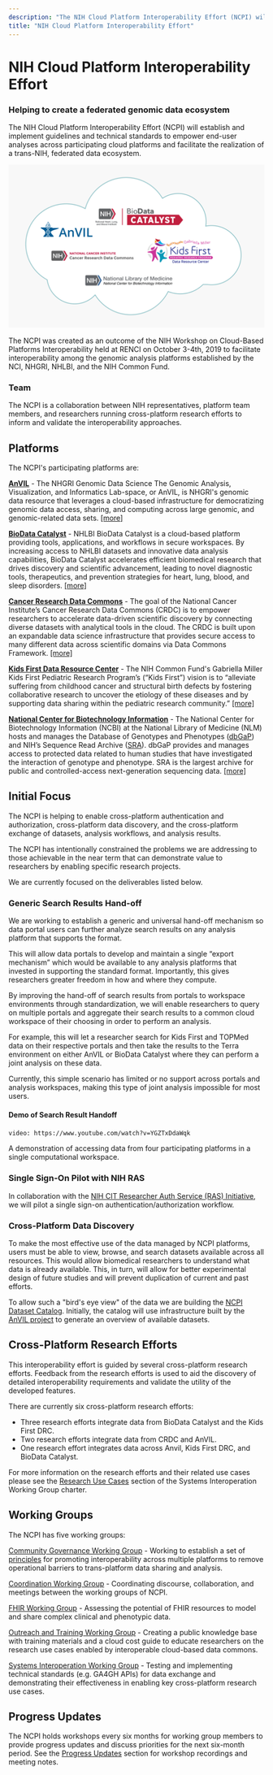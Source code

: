 ```yaml
---
description: "The NIH Cloud Platform Interoperability Effort (NCPI) will establish and implement guidelines and technical standards to empower end-user analyses across participating platforms and facilitate the realization of a trans-NIH, federated data ecosystem."
title: "NIH Cloud Platform Interoperability Effort"
---
```


# NIH Cloud Platform Interoperability Effort

### Helping to create a federated genomic data ecosystem

<hero>The NIH Cloud Platform Interoperability Effort (NCPI) will establish and implement guidelines and technical standards to empower end-user analyses across participating cloud platforms and facilitate the realization of a trans-NIH, federated data ecosystem.</hero>

![HERO](./_images/ncpi-cloud-ncbi-2.png)

The NCPI was created as an outcome of the NIH Workshop on Cloud-Based Platforms Interoperability held at RENCI on October 3-4th, 2019 to facilitate interoperability among the genomic analysis platforms established by the NCI, NHGRI, NHLBI, and the NIH Common Fund.

### Team

The NCPI is a collaboration between NIH representatives, platform team members, and researchers running cross-platform research efforts to inform and validate the interoperability approaches.


## Platforms

The NCPI's participating platforms are:

[**AnVIL**](/) - The NHGRI Genomic Data Science The Genomic Analysis, Visualization, and Informatics Lab-space, or AnVIL, is NHGRI's genomic data resource that leverages a cloud-based infrastructure for democratizing genomic data access, sharing, and computing across large genomic, and genomic-related data sets. [[more]](/ncpi/platforms#nhgri-anvil)

[**BioData Catalyst**](https://biodatacatalyst.nhlbi.nih.gov/) - NHLBI BioData Catalyst is a cloud-based platform providing tools, applications, and workflows in secure workspaces. By increasing access to NHLBI datasets and innovative data analysis capabilities, BioData Catalyst accelerates efficient biomedical research that drives discovery and scientific advancement, leading to novel diagnostic tools, therapeutics, and prevention strategies for heart, lung, blood, and sleep disorders. [[more]](/ncpi/platforms#nhlbi-biodata-catalyst)

[**Cancer Research Data Commons**](https://datacommons.cancer.gov/) - The goal of the National Cancer Institute’s Cancer Research Data Commons (CRDC) is to empower researchers to accelerate data-driven scientific discovery by connecting diverse datasets with analytical tools in the cloud. The CRDC is built upon an expandable data science infrastructure that provides secure access to many different data across scientific domains via Data Commons Framework. [[more]](/ncpi/platforms#nci-cancer-research-data-commons-crdc)

[**Kids First Data Resource Center**](https://kidsfirstdrc.org/) - The NIH Common Fund's Gabriella Miller Kids First Pediatric Research Program’s (“Kids First”) vision is to “alleviate suffering from childhood cancer and structural birth defects by fostering collaborative research to uncover the etiology of these diseases and by supporting data sharing within the pediatric research community.” [[more]](/ncpi/platforms#nih-common-fund---kids-first-data-resource-center)


[**National Center for Biotechnology Information**](https://www.ncbi.nlm.nih.gov/) - The National Center for Biotechnology Information (NCBI) at the National Library of Medicine (NLM) hosts and manages the Database of Genotypes and Phenotypes ([dbGaP](https://www.ncbi.nlm.nih.gov/gap/)) and NIH’s Sequence Read Archive ([SRA](https://www.ncbi.nlm.nih.gov/sra/)). dbGaP provides and manages access to protected data related to human studies that have investigated the interaction of genotype and phenotype. SRA is the largest archive for public and controlled-access next-generation sequencing data. [[more]](/ncpi/platforms#national-center-for-biotechnology-information-ncbi-at-the-national-library-of-medicine-nlm)



## Initial Focus

<hero>The NCPI is helping to enable cross-platform authentication and authorization, cross-platform data discovery, and the cross-platform exchange of datasets, analysis workflows, and analysis results.</hero>

The NCPI has intentionally constrained the problems we are addressing to those achievable in the near term that can demonstrate value to researchers by enabling specific research projects.

We are currently focused on the deliverables listed below.

### Generic Search Results Hand-off

We are working to establish a generic and universal hand-off mechanism so data portal users can further analyze search results on any analysis platform that supports the format.

This will allow data portals to develop and maintain a single “export mechanism” which would be available to any analysis platforms that invested in supporting the standard format. Importantly, this gives researchers greater freedom in how and where they compute.

By improving the hand-off of search results from portals to workspace environments through standardization, we will enable researchers to query on multiple portals and aggregate their search results to a common cloud workspace of their choosing in order to perform an analysis.

For example, this will let a researcher search for Kids First and TOPMed data on their respective portals and then take the results to the Terra environment on either AnVIL or BioData Catalyst where they can perform a joint analysis on these data.

Currently, this simple scenario has limited or no support across portals and analysis workspaces, making this type of joint analysis impossible for most users.

#### Demo of Search Result Handoff
`video: https://www.youtube.com/watch?v=YGZTxDdaWqk`

A demonstration of accessing data from four participating platforms in a single computational workspace.

### Single Sign-On Pilot with NIH RAS

In collaboration with the [NIH CIT Researcher Auth Service (RAS) Initiative](https://datascience.nih.gov/data-infrastructure/researcher-auth-service), we will pilot a single sign-on authentication/authorization workflow.

### Cross-Platform Data Discovery

To make the most effective use of the data managed by NCPI platforms, users must be able to view, browse, and search datasets available across all resources. This would allow biomedical researchers to understand what data is already available. This, in turn, will allow for better experimental design of future studies and will prevent duplication of current and past efforts.

To allow such a "bird's eye view" of the data we are building the [NCPI Dataset Catalog](/ncpi/data). Initially, the catalog will use infrastructure built by the [AnVIL project](/data) to generate an overview of available datasets.

## Cross-Platform Research Efforts

<hero>This interoperability effort is guided by several cross-platform research efforts. Feedback from the research efforts is used to aid the discovery of detailed interoperability requirements and validate the utility of the developed features.</hero>

There are currently six cross-platform research efforts:

* Three research efforts integrate data from BioData Catalyst and the Kids First DRC.
* Two research efforts integrate data from CRDC and AnVIL.
* One research effort integrates data across Anvil, Kids First DRC, and BioData Catalyst.

For more information on the research efforts and their related use cases please see the [Research Use Cases](https://docs.google.com/document/d/1rhxkfUHxOI1Es1SX5kOH1Gadlk-gcOlYEQ6RL9_u_p4/edit#heading=h.91ug8sbahj9o) section of the Systems Interoperation Working Group charter.

## Working Groups

The NCPI has five working groups:

[Community Governance Working Group](/ncpi/working-groups#community-governance-working-group) - Working to establish a set of [principles](/ncpi/interoperating-principles) for promoting interoperability across multiple platforms to remove operational barriers to trans-platform data sharing and analysis.

[Coordination Working Group](/ncpi/working-groups#coordination-working-group) - Coordinating discourse, collaboration, and meetings between the working groups of NCPI.

[FHIR Working Group](/ncpi/working-groups#fhir-working-group) - Assessing the potential of FHIR resources to model and share complex clinical and phenotypic data.

[Outreach and Training Working Group](/ncpi/working-groups#outreach-and-training-working-group) - Creating a public knowledge base with training materials and a cloud cost guide to educate researchers on the research use cases enabled by interoperable cloud-based data commons.

[Systems Interoperation Working Group](ncpi/working-groups#nih-systems-interoperation-working-group) - Testing and implementing technical standards (e.g. GA4GH APIs) for data exchange and demonstrating their effectiveness in enabling key cross-platform research use cases.

## Progress Updates

The NCPI holds workshops every six months for working group members to provide progress updates and discuss priorities for the next six-month period. See the [Progress Updates](/ncpi/progress-updates) section for workshop recordings and meeting notes.
